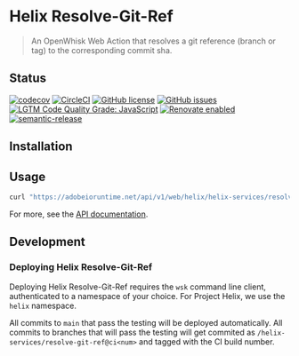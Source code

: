 # Helix Resolve-Git-Ref

> An OpenWhisk Web Action that resolves a git reference (branch or tag) to the corresponding commit sha.

## Status
[![codecov](https://img.shields.io/codecov/c/github/adobe/helix-resolve-git-ref.svg)](https://codecov.io/gh/adobe/helix-resolve-git-ref)
[![CircleCI](https://img.shields.io/circleci/project/github/adobe/helix-resolve-git-ref.svg)](https://circleci.com/gh/adobe/helix-resolve-git-ref)
[![GitHub license](https://img.shields.io/github/license/adobe/helix-resolve-git-ref.svg)](https://github.com/adobe/helix-resolve-git-ref/blob/main/LICENSE.txt)
[![GitHub issues](https://img.shields.io/github/issues/adobe/helix-resolve-git-ref.svg)](https://github.com/adobe/helix-resolve-git-ref/issues)
[![LGTM Code Quality Grade: JavaScript](https://img.shields.io/lgtm/grade/javascript/g/adobe/helix-resolve-git-ref.svg?logo=lgtm&logoWidth=18)](https://lgtm.com/projects/g/adobe/helix-resolve-git-ref)
[![Renovate enabled](https://img.shields.io/badge/renovate-enabled-brightgreen.svg)](https://renovatebot.com/)
[![semantic-release](https://img.shields.io/badge/%20%20%F0%9F%93%A6%F0%9F%9A%80-semantic--release-e10079.svg)](https://github.com/semantic-release/semantic-release)

## Installation

## Usage

```bash
curl "https://adobeioruntime.net/api/v1/web/helix/helix-services/resolve-git-ref@v1?owner=adobe&repo=helix-resolve-git-ref&ref=main"
```

For more, see the [API documentation](docs/API.md).

## Development

### Deploying Helix Resolve-Git-Ref

Deploying Helix Resolve-Git-Ref requires the `wsk` command line client, authenticated to a namespace of your choice. For Project Helix, we use the `helix` namespace.

All commits to `main` that pass the testing will be deployed automatically. All commits to branches that will pass the testing will get commited as `/helix-services/resolve-git-ref@ci<num>` and tagged with the CI build number.


